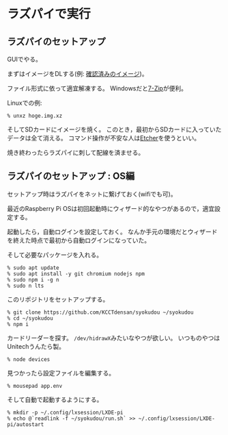 # ラズパイで実行

## ラズパイのセットアップ

GUIでやる。

まずはイメージをDLする(例: [確認済みのイメージ](
https://downloads.raspberrypi.org/raspios_arm64/images/raspios_arm64-2022-09-26/2022-09-22-raspios-bullseye-arm64.img.xz
))。

ファイル形式に依って適宜解凍する。
Windowsだと[7-Zip](https://www.7-zip.org)が便利。

Linuxでの例:
```
% unxz hoge.img.xz
```

そしてSDカードにイメージを焼く。
このとき，最初からSDカードに入っていたデータは全て消える。
コマンド操作が不安な人は[Etcher](https://www.balena.io/etcher/)を使うといい。

焼き終わったらラズパイに刺して配線を済ませる。

## ラズパイのセットアップ : OS編

セットアップ時はラズパイをネットに繋げておく(wifiでも可)。

最近のRaspberry Pi OSは初回起動時にウィザード的なやつがあるので，適宜設定する。

起動したら，自動ログインを設定しておく。
なんか手元の環境だとウィザードを終えた時点で最初から自動ログインになっていた。

そして必要なパッケージを入れる。

```
% sudo apt update
% sudo apt install -y git chromium nodejs npm
% sudo npm i -g n
% sudo n lts
```

このリポジトリをセットアップする。

```
% git clone https://github.com/KCCTdensan/syokudou ~/syokudou
% cd ~/syokudou
% npm i
```

カードリーダーを探す。
`/dev/hidrawX`みたいなやつが欲しい。
いつものやつはUnitechうんたら製。

```
% node devices
```

見つかったら設定ファイルを編集する。

```
% mousepad app.env
```

そして自動で起動するようにする。

```
% mkdir -p ~/.config/lxsession/LXDE-pi
% echo @`readlink -f ~/syokudou/run.sh` >> ~/.config/lxsession/LXDE-pi/autostart
```
